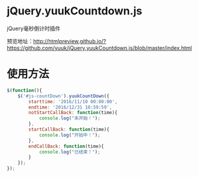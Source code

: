 # jQuery.yuukCountdown.js

jQuery毫秒倒计时插件

预览地址：http://htmlpreview.github.io/?https://github.com/yuuk/jQuery.yuukCountdown.js/blob/master/index.html

# 使用方法
```javascript
$(function(){
    $('#js-countDown').yuukCountDown({
        starttime: '2016/11/10 00:00:00',
        endtime: '2016/12/31 10:59:59',
        notStartCallBack: function(time){
            console.log("未开始！");
        },
        startCallBack: function(time){
            console.log("开始中！");
        },
        endCallBack: function(time){
            console.log("已结束！");
        }
    });
});
```

